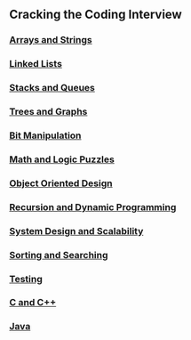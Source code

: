## Cracking the Coding Interview

### [Arrays and Strings](arrays-and-strings/arrays-and-strings.md)

### [Linked Lists](linked-lists/linked-lists.md)

### [Stacks and Queues](stacks-and-queues/stacks-and-queues.md)

### [Trees and Graphs](trees-and-graphs/trees-and-graphs.md)

### [Bit Manipulation](bit-manipulation/bit-manipulation.md)

### [Math and Logic Puzzles](math-and-logic-puzzles/math-and-logic-puzzles.md)

### [Object Oriented Design](object-oriented-design/object-oriented-design.md)

### [Recursion and Dynamic Programming](recursion-and-dynamic-programming/recursion-and-dynamic-programming.md)

### [System Design and Scalability](system-design-and-scalability/system-design-and-scalability.md)

### [Sorting and Searching](sorting-and-searching/sorting-and-searching.md)

### [Testing](testing/testing.md)

### [C and C++](c-and-c++/c-and-c++.md)

### [Java](java/java.md)